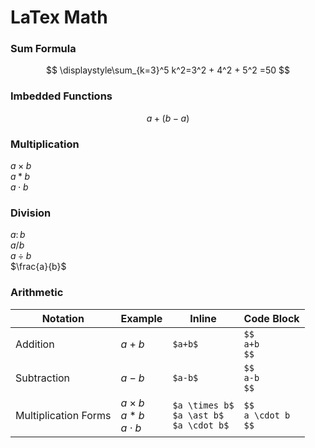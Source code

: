 # LaTex Math
### Sum Formula
$$
\displaystyle\sum_{k=3}^5 k^2=3^2 + 4^2 + 5^2 =50
$$
### Imbedded Functions
$$
a+(b-a)
$$
### Multiplication
$a \times b$ <br />
$a \ast b$ <br />
$a \cdot b$
### Division
$a \colon b$ <br />
$a / b$ <br />
$a \div b$ <br />
$\frac{a}{b}$

### Arithmetic

| Notation | Example | Inline | Code Block |
| -------- | ------- | ------ | ---------- |
| Addition | $a+b$ | ``` $a+b$ ``` | ``` $$ ```<br />``` a+b ```<br />```$$```|
| Subtraction | $a-b$ | ``` $a-b$ ``` | ``` $$ ```<br />``` a-b ```<br/>```$$```|
| Multiplication Forms | $a \times b$ <br /> $a \ast b$ <br /> $a \cdot b$ | ```$a \times b$``` <br /> ```$a \ast b$``` <br /> ```$a \cdot b$``` | ```$$``` <br /> ```a \cdot b``` <br /> ```$$``` |
